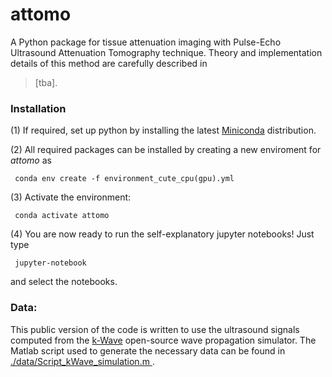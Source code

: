 # attomo

A Python package for tissue attenuation imaging with Pulse-Echo Ultrasound Attenuation Tomography technique. Theory and implementation details of this method are carefully described in 

> [tba].


### Installation

(1) If required, set up python by installing the latest <a href="https://docs.conda.io/en/latest/miniconda.html">Miniconda</a> distribution.

(2) All required packages can be installed by creating a new enviroment for <i>attomo</i> as

<code> conda env create -f environment_cute_cpu(gpu).yml </code>

(3) Activate the environment:

<code> conda activate attomo </code>

(4) You are now ready to run the self-explanatory jupyter notebooks! Just type

<code> jupyter-notebook </code>

and select the notebooks.


### Data:

This public version of the code is written to use the ultrasound signals computed from the <a href="http://www.k-wave.org/">k-Wave</a> open-source wave propagation simulator. The Matlab script used to generate the necessary data can be found in <a href="data/Script_kWave_simulation.m">./data/Script_kWave_simulation.m </a>.

